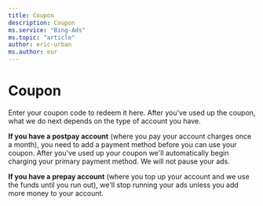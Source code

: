 ```yaml
---
title: Coupon
description: Coupon
ms.service: "Bing-Ads"
ms.topic: "article"
author: eric-urban
ms.author: eur
---
```


# Coupon

Enter your coupon code to redeem it here. After you've used up the coupon, what we do next depends on the type of account you have.

**If you have a postpay account** (where you pay your account charges once a month), you need to add a payment method before you can use your coupon. After you've used up your coupon we'll automatically begin charging your primary payment method. We will not pause your ads.

**If you have a prepay account** (where you top up your account and we use the funds until you run out), we'll stop running your ads unless you add more money to your account.


